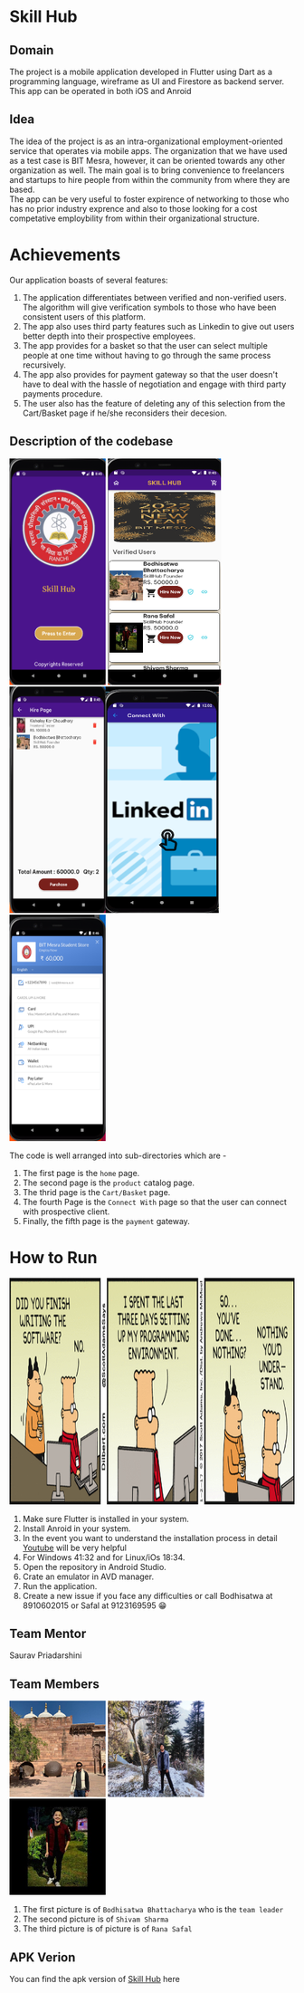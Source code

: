 # Skill Hub

## Domain 

The project is a mobile application developed in Flutter using Dart as a programming language, wireframe as UI and Firestore as backend server. This app can be operated in both iOS and Anroid  

## Idea

The idea of the project is as an intra-organizational employment-oriented service that operates via mobile apps. 
The organization that we have used as a test case is BIT Mesra, however, it can be oriented towards any other organization as well. The main goal is to bring convenience to freelancers and startups to hire people from within the community from where they are based.<br />
The app can be very useful to foster expirence of networking to those who has no prior industry exprence and also to those looking for a cost competative employbility from within their organizational structure. 

# Achievements

Our application boasts of several features:
1. The application differentiates between verified and non-verified users. The algorithm will give verification symbols to those who have been consistent users of this platform.
2. The app also uses third party features such as Linkedin to give out users better depth into their prospective employees.
3. The app provides for a basket so that the user can select multiple people at one time without having to go through the same process recursively. 
4.  The app also provides for payment gateway so that the user doesn't have to deal with the hassle of negotiation and engage with third party payments procedure. 
5.  The user also has the feature of deleting any of this selection from the Cart/Basket page if he/she reconsiders their decesion. 

## Description of the codebase

<img src="assets/Icons/Screenshot%20(173).png" width="170" height="400"> <img src="assets/Icons/Screenshot%20(174).png" width="200" height="400"> 
<img src="assets/Icons/Screenshot%20(175).png" width="170" height="400"><img src="assets/Icons/Screenshot%20(178).png" width="200" height="400">
<img src="assets/Icons/Screenshot%20(176).png" width="170" height="400">
       
The code is well arranged into sub-directories which are -
1. The first page is the ```home``` page. 
2. The second page is the ```product``` catalog page. 
3. The thrid page is the ```Cart/Basket``` page. 
4. The fourth Page is the ```Connect With``` page so that the user can connect with prospective client. 
5. Finally, the fifth page is the ```payment``` gateway.

# How to Run

<img src="assets/Icons/10.png" width="5000" height="400">

1. Make sure Flutter is installed in your system.
2. Install Anroid in your system. 
3. In the event you want to understand the installation process in detail [Youtube](https://www.youtube.com/watch?v=x0uinJvhNxI&t=5071s) will be very helpful
4. For Windows 41:32 and for Linux/iOs 18:34.
5. Open the repository in Android Studio.
6. Crate an emulator in AVD manager. 
7. Run the application.
8. Create a new issue if you face any difficulties or call Bodhisatwa at 8910602015 or Safal at 9123169595 😁

## Team Mentor

Saurav Priadarshini 

## Team Members

<img src="assets/Icons/DS%20Back.png" width="170" height="170"> <img src="assets/Icons/Pal.png" width="170" height="170"> <img src="assets/Icons/ESDS%20Front.png" width="170" height="170">

1. The first picture is of ```Bodhisatwa Bhattacharya``` who is the ```team leader```
2. The second picture is of ```Shivam Sharma      ```
3. The third picture is of picture is of ```Rana Safal```

## APK Verion

You can find the apk version of [Skill Hub](https://github.com/bodhi996/IEEE-Megaproject/blob/master/student_store/SkillHub.apk) here 


